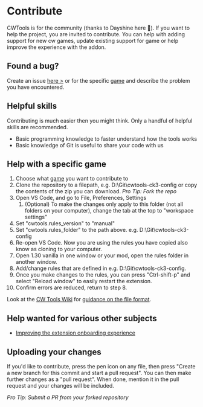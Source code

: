 # Contribute

CWTools is for the community (thanks to Dayshine here 🙂). If you want to help the project, you are invited to contribute. You can help with adding support for new cw games, update existing support for game or help improve the experience with the addon.

## Found a bug?

Create an issue [here >](https://github.com/cwtools/cwtools-vscode/issues) or for the specific [game](./projects) and describe the problem you have encountered.

## Helpful skills

Contributing is much easier then you might think. Only a handful of helpful skills are recommended.

* Basic programming knowledge to faster understand how the tools works
* Basic knowledge of Git is useful to share your code with us

## Help with a specific game

1. Choose what [game](./projects) you want to contribute to
2. Clone the repository to a filepath, e.g. D:\Git\cwtools-ck3-config or copy the contents of the zip you can download. *Pro Tip: Fork the repo*
3. Open VS Code, and go to File, Preferences, Settings
    1. (Optional) To make the changes only apply to this folder (not all folders on your computer), change the tab at the top to "workspace settings"
4. Set "cwtools.rules_version" to "manual"
5. Set "cwtools.rules_folder" to the path above. e.g. D:\Git\cwtools-ck3-config
6. Re-open VS Code. Now you are using the rules you have copied also know as cloning to your computer.
7. Open 1.30 vanilla in one window or your mod, open the rules folder in another window.
8. Add/change rules that are defined in e.g. D:\Git\cwtools-ck3-config.
9. Once you make changes to the rules, you can press "Ctrl-shift-p" and select "Reload window" to easily restart the extension.
10. Confirm errors are reduced, return to step 8.

Look at the [CW Tools Wiki](https://github.com/cwtools/cwtools/wiki) for [guidance on the file format](https://github.com/tboby/cwtools/wiki/.cwt-config-file-guidance).

## Help wanted for various other subjects

* [Improving the extension onboarding experience](https://github.com/cwtools/cwtools-vscode/issues/36)

## Uploading your changes
If you'd like to contribute, press the pen icon on any file, then press "Create a new branch for this commit and start a pull request". You can then make further changes as a "pull request". When done, mention it in the pull request and your changes will be included.

*Pro Tip: Submit a PR from your forked repository*